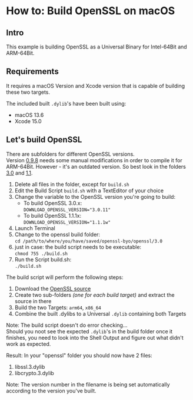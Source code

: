 # How to: Build OpenSSL on macOS

## Intro
This example is building OpenSSL as a Universal Binary for Intel-64Bit and ARM-64Bit.

## Requirements
It requires a macOS Version and Xcode version that is capable of building these two targets.

The included built ```.dylib```'s have been built using:
- macOS 13.6
- Xcode 15.0

## Let's build OpenSSL
There are subfolders for different OpenSSL versions.  
Version [0.9.8](./0.9.8zh) needs some manual modifications in order to compile it for ARM-64Bit. However - it's an outdated version. So best look in the folders [3.0](./3.0) and [1.1](./1.1).

1. Delete all files in the folder, except for ```build.sh```
2. Edit the Build Script ```build.sh``` with a TextEditor of your choice
3. Change the variable to the OpenSSL version you're going to build:  
   - To build OpenSSL 3.0.x:  
     ```DOWNLOAD_OPENSSL_VERSION="3.0.11"```
   - To build OpenSSL 1.1.1x:  
     ```DOWNLOAD_OPENSSL_VERSION="1.1.1w"```
4. Launch Terminal
5. Change to the openssl build folder:  
   ```cd /path/to/where/you/have/saved/openssl-byo/openssl/3.0```
6. just in case: the build script needs to be executable:  
   ```chmod 755 ./build.sh```
7. Run the Script build.sh:  
   ```./build.sh```

The build script will perform the following steps:
1. Download the [OpenSSL source](https://www.openssl.org/source/)
2. Create two sub-folders *(one for each build target)* and extract the source in there
3. Build the two Targets: ```arm64```, ```x86_64```
4. Combine the built .dylibs to a Universal ```.dylib``` containing both Targets

Note: The build script doesn't do error checking...  
Should you noot see the expected ```.dylib```'s in the build folder once it finishes, you need to look into the Shell Output and figure out what didn't work as expected.

Result:
In your "openssl" folder you should now have 2 files:
1. libssl.3.dylib
2. libcrypto.3.dylib

Note: The version number in the filename is being set automatically according to the version you've built.
